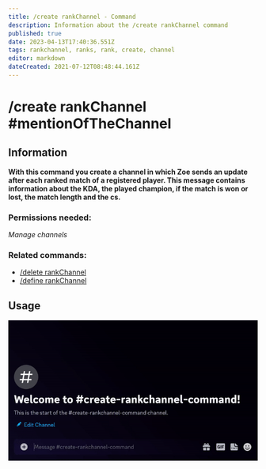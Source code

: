 ```yaml
---
title: /create rankChannel - Command
description: Information about the /create rankChannel command
published: true
date: 2023-04-13T17:40:36.551Z
tags: rankchannel, ranks, rank, create, channel
editor: markdown
dateCreated: 2021-07-12T08:48:44.161Z
---
```


# /create rankChannel #mentionOfTheChannel

## Information

**With this command you create a channel in which Zoe sends an update after each ranked match of a registered player. This message contains information about the KDA, the played champion, if the match is won or lost, the match length and the cs.**

### Permissions needed: 

*Manage channels*

### Related commands:

-   [/delete rankChannel](/en/commands/delete/rankChannel/)
-   [/define rankChannel](/en/commands/define/rankChannel/)

## Usage

![](/new_create_rankchannel.gif)